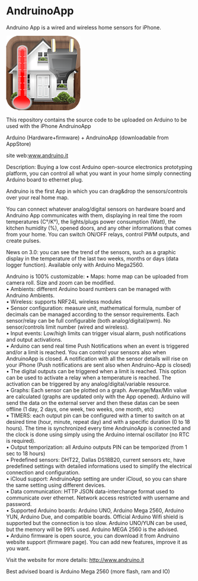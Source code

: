 # AndruinoApp
Andruino App is a wired and wireless home sensors for iPhone.

![](img/icon.png)

This repository contains the source code to be uploaded on Arduino to be used with the iPhone AndruinoApp

Arduino (Hardware+firmware) + AndruinoApp (downloadable from AppStore)

site web:www.andruino.it

Description:
Buying a low cost Arduino open-source electronics prototyping platform, you can control all what you want in your home simply connecting Arduino board to ethernet plug.

Andruino is the first App in which you can drag&drop the sensors/controls over your real home map.

You can connect whatever analog/digital sensors on hardware board and Andruino App communicates with them, displaying in real time the room temperatures (C°/K°), the lights/plugs power consumption (Watt), the kitchen humidity (%), opened doors, and any other informations that comes from your home.
You can switch ON/OFF relays, control PWM outputs, and create pulses.

News on 3.0: you can see the trend of the sensors, such as a graphic display in the temperature of the last two weeks, months or days (data logger function). Available only with Arduino Mega2560.

Andruino is 100% customizable:
  •  Maps: home map can be uploaded from camera roll. Size and zoom can be modified.<br>
  •  Ambients: different Arduino board numbers can be managed with Andruino Ambients.<br>
  •  Wireless: supports NRF24L wireless modules<br>
  •  Sensor configuration: measure unit, mathematical formula, number of decimals can be managed according to the sensor requirements. Each sensor/relay can be full configurable (both analog/digital/pwm). No sensor/controls limit number (wired and wireless).<br>
  •  Input events: Low/high limits can trigger visual alarm, push notifications and output activations.<br>
  •  Arduino can send real time Push Notifications when an event is triggered and/or a limit is reached. You can control your sensors also when AndruinoApp is closed. A notification with all the sensor details will rise on your iPhone (Push notifications are sent also when Andruino-App is closed)<br>
  •  The digital outputs can be triggered when a limit is reached. This option can be used to activate a relay when a temperature is reached. The activation can be triggered by any analog/digital/variable resource.<br>
  •  Graphs: Each sensor can be plotted on a graph. Average/Max/Min value are calculated (graphs are updated only with the App opened). Arduino will send the data on the external server and then these datas can be seen offline (1 day, 2 days, one week, two weeks, one month, etc)<br>
  •  TIMERS: each output pin can be configured with a timer to switch on at desired time (hour, minute, repeat day) and with a specific duration (0 to 18 hours). The time is synchronized every time AndruinoApp is connected and the clock is done using simply using the Arduino internal oscillator (no RTC is required).<br>
  •  Output temporization: all  Arduino outputs PIN can be temporized (from 1 sec to 18 hours)<br>
  •  Predefined sensors: DHT22, Dallas DS18B20, current sensors etc, have predefined settings with detailed informations used to simplify the electrical connection and configuration.<br>
  •  iCloud support: AndruinoApp setting are under iCloud, so you can share the same setting using different devices.<br>
  •  Data communication: HTTP JSON data-interchange format used to communicate over ethernet. Network access restricted with username and password.<br>
  •  Supported Arduino boards: Arduino UNO, Arduino Mega 2560, Arduino YUN, Arduino Due, and compatible boards. Official Arduino Wifi shield is supported but the connection is too slow. Arduino UNO/YUN can be used, but the memory will be 99% used. Arduino MEGA 2560 is the advised.<br>
  •  Arduino firmware is open source, you can download it from Andruino website support (firmware page). You can add new features, improve it as you want.<br>

Visit the website for more details: http://www.andruino.it

Best advised board is Arduino Mega 2560 (more flash, ram and IO)
